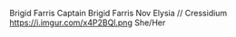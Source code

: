 Brigid Farris
Captain Brigid Farris
Nov Elysia // Cressidium
https://i.imgur.com/x4P2BQl.png
She/Her
